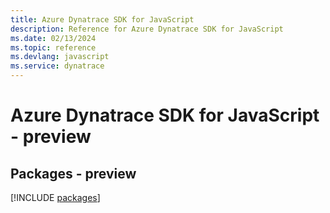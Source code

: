 ```yaml
---
title: Azure Dynatrace SDK for JavaScript
description: Reference for Azure Dynatrace SDK for JavaScript
ms.date: 02/13/2024
ms.topic: reference
ms.devlang: javascript
ms.service: dynatrace
---
```

# Azure Dynatrace SDK for JavaScript - preview
## Packages - preview
[!INCLUDE [packages](dynatrace-index.md)]
